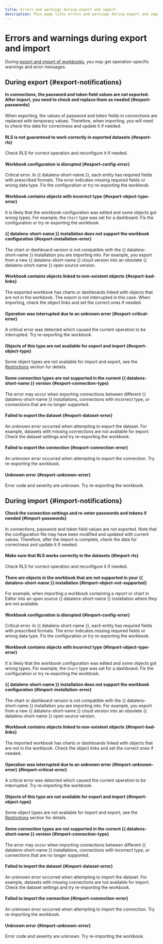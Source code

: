 ```yaml
---
title: Errors and warnings during export and import
description: This page lists errors and warnings during export and import and their descriptions.
---
```


# Errors and warnings during export and import

During [export and import of workbooks](./export-and-import.md), you may get operation-specific warnings and error messages.

## During export {#export-notifications}

#### In connections, the password and token field values are not exported. After import, you need to check and replace them as needed {#export-passwords}

When exporting, the values of password and token fields in connections are replaced with temporary values. Therefore, when importing, you will need to check this data for correctness and update it if needed.

#### RLS is not guaranteed to work correctly in exported datasets {#export-rls}

Check RLS for correct operation and reconfigure it if needed.

#### Workbook configuration is disrupted {#export-config-error}

Critical error. In {{ datalens-short-name }}, each entity has required fields with prescribed formats. The error indicates missing required fields or wrong data type. Fix the configuration or try re-exporting the workbook.

#### Workbook contains objects with incorrect type {#export-object-type-error}

It is likely that the workbook configuration was edited and some objects got wrong types. For example, the `Chart` type was set for a dashboard. Fix the configuration or try re-exporting the workbook.

#### {{ datalens-short-name }} installation does not support the workbook configuration {#export-installation-error}

The chart or dashboard version is not compatible with the {{ datalens-short-name }} installation you are importing into. For example, you export from a new {{ datalens-short-name }} cloud version into an obsolete {{ datalens-short-name }} open source version.

#### Workbook contains objects linked to non-existent objects {#export-bad-links}

The exported workbook has charts or dashboards linked with objects that are not in the workbook. The export is not interrupted in this case. When importing, check the object links and set the correct ones if needed.

#### Operation was interrupted due to an unknown error {#export-critical-error}

A critical error was detected which caused the current operation to be interrupted. Try re-exporting the workbook.

#### Objects of this type are not available for export and import {#export-object-type}

Some object types are not available for import and export, see the [Restrictions](./export-and-import.md#restrictions) section for details.

#### Some connection types are not supported in the current {{ datalens-short-name }} version {#export-connection-type}

The error may occur when exporting connections between different {{ datalens-short-name }} installations, connections with incorrect type, or connections that are no longer supported.

#### Failed to export the dataset {#export-dataset-error}

An unknown error occurred when attempting to export the dataset. For example, datasets with missing connections are not available for export. Check the dataset settings and try re-exporting the workbook.

#### Failed to export the connection {#export-connection-error}

An unknown error occurred when attempting to export the connection. Try re-exporting the workbook.

#### Unknown error {#export-unknown-error}

Error code and severity are unknown. Try re-exporting the workbook.

## During import {#import-notifications}

#### Check the connection settings and re-enter passwords and tokens if needed {#import-passwords}

In connections, password and token field values are not exported. Note that the configuration file may have been modified and updated with current values. Therefore, after the import is complete, check the data for correctness and update it if needed.

#### Make sure that RLS works correctly in the datasets {#import-rls}

Check RLS for correct operation and reconfigure it if needed.

#### There are objects in the workbook that are not supported in your {{ datalens-short-name }} installation {#import-object-not-supported}

For example, when importing a workbook containing a report or chart in Editor into an open source {{ datalens-short-name }} installation where they are not available.


#### Workbook configuration is disrupted {#import-config-error}

Critical error. In {{ datalens-short-name }}, each entity has required fields with prescribed formats. The error indicates missing required fields or wrong data type. Fix the configuration or try re-exporting the workbook.

#### Workbook contains objects with incorrect type {#import-object-type-error}

It is likely that the workbook configuration was edited and some objects got wrong types. For example, the `Chart` type was set for a dashboard. Fix the configuration or try re-exporting the workbook.

#### {{ datalens-short-name }} installation does not support the workbook configuration {#import-installation-error}

The chart or dashboard version is not compatible with the {{ datalens-short-name }} installation you are importing into. For example, you export from a new {{ datalens-short-name }} cloud version into an obsolete {{ datalens-short-name }} open source version.

#### Workbook contains objects linked to non-existent objects {#import-bad-links}

The imported workbook has charts or dashboards linked with objects that are not in the workbook. Check the object links and set the correct ones if needed.

#### Operation was interrupted due to an unknown error {#import-unknown-error} {#import-critical-error}

A critical error was detected which caused the current operation to be interrupted. Try re-importing the workbook.

#### Objects of this type are not available for export and import {#import-object-type}

Some object types are not available for import and export, see the [Restrictions](./export-and-import.md#restrictions) section for details.

#### Some connection types are not supported in the current {{ datalens-short-name }} version {#import-connection-type}

The error may occur when importing connections between different {{ datalens-short-name }} installations, connections with incorrect type, or connections that are no longer supported.

#### Failed to import the dataset {#import-dataset-error}

An unknown error occurred when attempting to import the dataset. For example, datasets with missing connections are not available for import. Check the dataset settings and try re-importing the workbook.

#### Failed to import the connection {#import-connection-error}

An unknown error occurred when attempting to import the connection. Try re-importing the workbook.

#### Unknown error {#import-unknown-error}

Error code and severity are unknown. Try re-importing the workbook.
